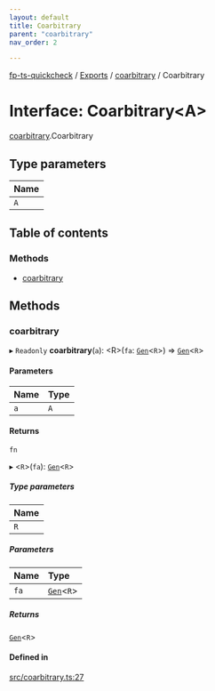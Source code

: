 ```yaml
---
layout: default
title: Coarbitrary
parent: "coarbitrary"
nav_order: 2

---
```


[fp-ts-quickcheck](../../README.md) / [Exports](../../modules.md) / [coarbitrary](../index.md) / Coarbitrary

# Interface: Coarbitrary<A\>

[coarbitrary](../index.md).Coarbitrary

## Type parameters

| Name |
| :------ |
| `A` |

## Table of contents

### Methods

- [coarbitrary](Coarbitrary.md#coarbitrary)

## Methods

### coarbitrary

▸ `Readonly` **coarbitrary**(`a`): <R\>(`fa`: [`Gen`](../../gen/index.md#gen)<`R`\>) => [`Gen`](../../gen/index.md#gen)<`R`\>

#### Parameters

| Name | Type |
| :------ | :------ |
| `a` | `A` |

#### Returns

`fn`

▸ <`R`\>(`fa`): [`Gen`](../../gen/index.md#gen)<`R`\>

##### Type parameters

| Name |
| :------ |
| `R` |

##### Parameters

| Name | Type |
| :------ | :------ |
| `fa` | [`Gen`](../../gen/index.md#gen)<`R`\> |

##### Returns

[`Gen`](../../gen/index.md#gen)<`R`\>

#### Defined in

[src/coarbitrary.ts:27](https://github.com/waynevanson/fp-ts-test/blob/062942d/src/coarbitrary.ts#L27)
